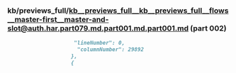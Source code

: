 ### kb/previews_full/kb__previews_full__kb__previews_full__flows__master-first__master-and-slot@auth.har.part079.md.part001.md.part001.md (part 002)

```md
                     "lineNumber": 0,
                      "columnNumber": 29892
                    },
                    {
```

```

